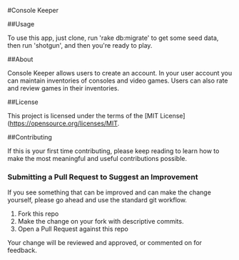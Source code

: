 #Console Keeper

##Usage

To use this app, just clone, run 'rake db:migrate' to get some seed data, then run 'shotgun', and then you're ready to play.

##About

Console Keeper allows users to create an account. In your user account you can maintain inventories of consoles and video games. Users can also rate and review games in their inventories.

##License

This project is licensed under the terms of the [MIT License](https://opensource.org/licenses/MIT.

##Contributing

If this is your first time contributing, please keep reading to learn how to make the most meaningful and useful contributions possible.

### Submitting a Pull Request to Suggest an Improvement
If you see something that can be improved and can make the change yourself, please go ahead and use the standard git workflow.

1. Fork this repo
2. Make the change on your fork with descriptive commits.
3. Open a Pull Request against this repo

Your change will be reviewed and approved, or commented on for feedback.
